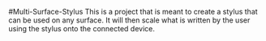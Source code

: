 #Multi-Surface-Stylus
This is a project that is meant to create a stylus that can be used on any surface.
It will then scale what is written by the user using the stylus onto the connected device.
